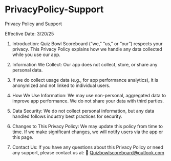 # PrivacyPolicy-Support
Privacy Policy and Support

Effective Date: 3/20/25

1. Introduction: Quiz Bowl Scoreboard (“we,” “us,” or “our”) respects your privacy. This Privacy Policy explains how we handle any data collected while you use our app.

3. Information We Collect: Our app does not collect, store, or share any personal data.
4. If we do collect usage data (e.g., for app performance analytics), it is anonymized and not linked to individual users.

5. How We Use Information: We may use non-personal, aggregated data to improve app performance. We do not share your data with third parties.

6. Data Security: We do not collect personal information, but any data handled follows industry best practices for security.

7. Changes to This Privacy Policy: We may update this policy from time to time. If we make significant changes, we will notify users via the app or this page.

8. Contact Us: If you have any questions about this Privacy Policy or need any support, please contact us at:
📧 Quizbowlscoreboard@outlook.com
